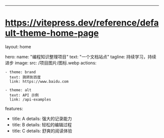 ---
# https://vitepress.dev/reference/default-theme-home-page
layout: home

hero:
  name: "编程知识整理项目"
  text: "一个文档站点"
  tagline: 持续学习，持续进步
  image:
    src: /项目图片/图标.webp
  actions:

    - theme: brand
      text: 跳转到百度
      link: https://www.baidu.com

    - theme: alt
      text: API 示例
      link: /api-examples

features:
  - title: A
    details: 强大的记录能力
  - title: B
    details: 轻松的编辑过程
  - title: C
    details: 舒爽的阅读体验

